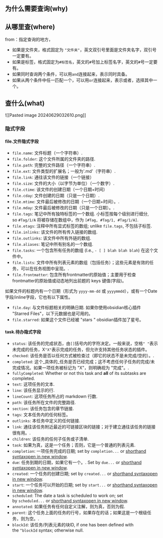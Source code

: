 ## 为什么需要查询(why)
## 从哪里查(where)

from：指定查询的地方，

- 如果是文件夹，格式固定为 `"文件夹"`，英文双引号里面是文件夹名字，双引号一定要有。
- 如果是标签，格式固定为`#标签名`，英文的`#`号加上标签名字，英文的`#`号一定要有。
- 如果同时查询两个条件，可以用`and`连接起来，表示同时具备。
- 如果从两个条件中任一匹配一个，可以用`or`连接起来，表示或者，选择其中一个。

## 查什么(what)

![[Pasted image 20240629032610.png]]
### 隐式字段 

####  file.文件隐式字段

- `file.name`: 文件标题（一个字符串）.
- `file.folder`: 这个文件所属的文件夹的路径.
- `file.path`: 完整的文件路径（一个字符串）.
- `file.ext`: 文件类型的扩展名；一般为'.md'（字符串）.
- `file.link`: 通往该文件的链接（一个链接）
- `file.size`: 文件的大小（以字节为单位）（一个数字）.
- `file.ctime`: 该文件的创建日期（一个日期+时间）
- `file.cday`: 文件创建的日期（只是一个日期）.
- `file.mtime`: 文件最后被修改的日期（一个日期+时间）。.
- `file.mday`: 文件最后被修改的日期（只是一个日期）。.
- `file.tags`: 笔记中所有独特标签的一个数组. 小标签按每个级别进行细分, so `#Tag/1/A` 将被存储在数组中，作为 `[#Tag, #Tag/1, #Tag/1/A]`.
- `file.etags`: 注释中所有显式标签的数组; unlike `file.tags`, 不包括子标签.
- `file.inlinks`: 该文件的所有传入链接的数组.
- `file.outlinks`: 该文件中所有外链的数组.
- `file.aliases`: 笔记中所有别名的一个数组.
- `file.tasks`: 一个包含所有任务的数组 (I.e., `- [ ] blah blah blah`) 在这个文件中。
- `file.lists`: 文件中所有列表元素的数组（包括任务）；这些元素是有效的任务，可以在任务视图中呈现。.
- `file.frontmatter`: 包含所有frontmatter的原始值；主要用于检查frontmatter的原始值或动态地列出前题的 keys 键值(字段)。

如果文件的标题内有一个日期（形式为 `yyyy-mm-dd` 或 `yyyymmdd`），或有一个Date字段/inline字段，它也有以下属性。

- `file.day`: 与文件标题相关的明确日期. 如果你使用obsidian核心插件 "Starred Files"，以下元数据也是可用的。
- `file.starred`: 如果这个文件已经被 "stars " obsidian插件加了星号。

#### task.待办隐式字段

- `status`: 该任务的完成状态，由`[]`括号内的字符决定。一般来说，空格`" "`表示未完成的任务，X`"X"`表示完成的任务，但允许支持其他任务状态的插件。
- `checked`: 该任务是否以任何方式被检查过（即它的状态不是未完成/空的）。.
- `completed`: 这个_具体的_任务是否已经完成；这不考虑任何子任务的完成/未完成情况。如果一项任务被标记为 "X"，则明确视为 "完成"。.
- `fullyCompleted`: Whether or not this task and **all** of its subtasks are completed.
- `text`: 这项任务的文本.
- `line`: 该任务显示的行.
- `lineCount`: 这项任务所占的 markdown 行数.
- `path`: 该任务所在文件的完整路径.
- `section`: 该任务包含的章节链接.
- `tags`: 文本任务内的任何标签。
- `outlinks`: 本任务中定义的任何链接.
- `link`: 通往该任务附近最近的可链接区块的链接；对于建立通往该任务的链接很有用。.
- `children`: 该任务的任何子任务或子清单.
- `task`: 如果为真，这是一个任务；否则，它是一个普通的列表元素.
- `completion`: 一项任务完成的日期; set by `completion...` or [shorthand syntaxopen in new window](https://blacksmithgu.github.io/obsidian-dataview/annotation/metadata-tasks/#field-shorthands).
- `due`: 任务到期的日期，如果它有一个。. Set by `due...` or [shorthand syntaxopen in new window](https://blacksmithgu.github.io/obsidian-dataview/annotation/metadata-tasks/#field-shorthands).
- `created`: 一个任务的创建日期; set by `created...` or [shorthand syntaxopen in new window](https://blacksmithgu.github.io/obsidian-dataview/annotation/metadata-tasks/#field-shorthands).
- `start`: 一个任务可以开始的日期; set by `start...` or [shorthand syntaxopen in new window](https://blacksmithgu.github.io/obsidian-dataview/annotation/metadata-tasks/#field-shorthands).
- `scheduled`: The date a task is scheduled to work on; set by `scheduled...` or [shorthand syntaxopen in new window](https://blacksmithgu.github.io/obsidian-dataview/annotation/metadata-tasks/#field-shorthands).
- `annotated`: 如果任务有任何自定义注解，则为真，否则为假.
- `parent`: 这个任务上面的任务的行号，如果存在的话；如果这是一个根级任务，则为空。.
- `blockId`: 该任务/列表元素的块ID, if one has been defined with the `^blockId` syntax; otherwise null.

